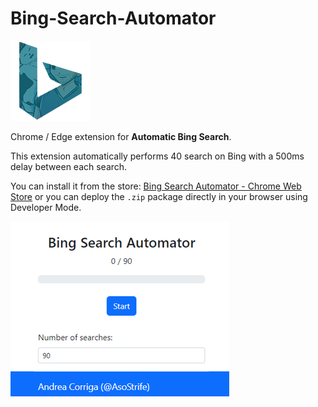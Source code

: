 # Bing-Search-Automator
![](https://github.com/AsoStrife/Bing-Search-Automator/blob/00aa9c79a7aa91b48855928f5123c23a8d7b12fa/img/icon128.png?raw=true)

Chrome / Edge extension for **Automatic Bing Search**. 

This extension automatically performs 40 search on Bing with a 500ms delay between each search.

You can install it from the store: [Bing Search Automator - Chrome Web Store](https://chrome.google.com/webstore/detail/ehpnglljgijenbiknlgpcbnnmhfdgbam/preview?hl=it&authuser=0) or you can deploy the `.zip` package directly in your browser using Developer Mode. 

![](https://github.com/AsoStrife/Bing-Search-Automator/blob/main/img/preview.png?raw=true)

